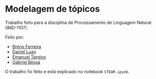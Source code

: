 # Modelagem de tópicos 

Trabalho feito para a disciplina de Processamento de Linguagem Natural (IMD-1107).

Feito por:

- [Breno Ferreira](https://github.com/bren1n)
- [Daniel Luan](https://github.com/DanieLuan)
- [Emanuel Targino](https://github.com/targiinou)
- [Gabriel Bessa](https://github.com/GBFFO)

O trabalho foi feito e está explicado no notebook `STEAM.ipynb`.